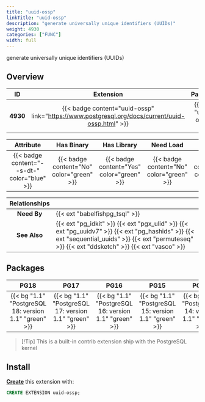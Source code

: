 ```yaml
---
title: "uuid-ossp"
linkTitle: "uuid-ossp"
description: "generate universally unique identifiers (UUIDs)"
weight: 4930
categories: ["FUNC"]
width: full
---
```


generate universally unique identifiers (UUIDs)


## Overview

|    ID    | Extension |  Package   | Version |        Category        |           License            |       Language       |
|:--------:|:---------:|:----------:|:-------:|:----------------------:|:----------------------------:|:--------------------:|
| **4930** | {{< badge content="uuid-ossp" link="https://www.postgresql.org/docs/current/uuid-ossp.html" >}} | {{< ext "uuid-ossp" >}} | `1.1` | {{< category "FUNC" >}} | {{< license "PostgreSQL" >}} | {{< language "C" >}} |


|  Attribute | Has Binary | Has Library | Need Load | Has DDL | Relocatable | Trusted |
|:----------:|:----------:|:-----------:|:---------:|:-------:|:-----------:|:-------:|
| {{< badge content="--s-dt-" color="blue" >}} | {{< badge content="No" color="green" >}} | {{< badge content="Yes" color="green" >}} | {{< badge content="No" color="green" >}} | {{< badge content="Yes" color="green" >}} | {{< badge content="no" color="red" >}} | {{< badge content="yes" color="green" >}} |


| **Relationships** |   |
|:-----------------:|:----|
|    **Need By**    | {{< ext "babelfishpg_tsql" >}} |
|   **See Also**    | {{< ext "pg_idkit" >}} {{< ext "pgx_ulid" >}} {{< ext "pg_uuidv7" >}} {{< ext "pg_hashids" >}} {{< ext "sequential_uuids" >}} {{< ext "permuteseq" >}} {{< ext "ddsketch" >}} {{< ext "vasco" >}} |


## Packages

| **PG18** | **PG17** | **PG16** | **PG15** | **PG14** | **PG13** |
|:--------:|:--------:|:--------:|:--------:|:--------:|:--------:|
| {{< bg "1.1" "PostgreSQL 18: version 1.1" "green" >}} | {{< bg "1.1" "PostgreSQL 17: version 1.1" "green" >}} | {{< bg "1.1" "PostgreSQL 16: version 1.1" "green" >}} | {{< bg "1.1" "PostgreSQL 15: version 1.1" "green" >}} | {{< bg "1.1" "PostgreSQL 14: version 1.1" "green" >}} | {{< bg "1.1" "PostgreSQL 13: version 1.1" "green" >}} |

> [!Tip] This is a built-in contrib extension ship with the PostgreSQL kernel


## Install

[**Create**](https://ext.pgsty.com/usage/create) this extension with:

```sql
CREATE EXTENSION uuid-ossp;
```
